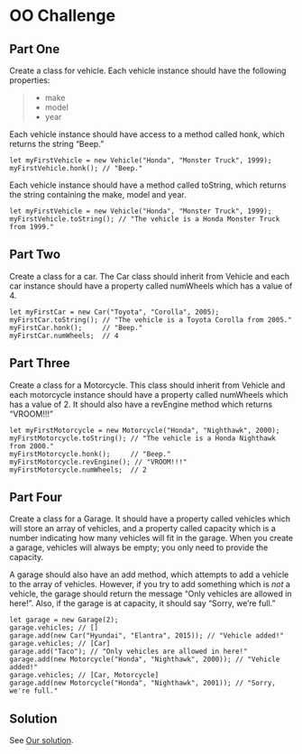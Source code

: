 OO Challenge
============

Part One
--------

Create a class for vehicle. Each vehicle instance should have the following properties:

> *   make
> *   model
> *   year

Each vehicle instance should have access to a method called honk, which returns the string “Beep.”

```
let myFirstVehicle = new Vehicle("Honda", "Monster Truck", 1999); 
myFirstVehicle.honk(); // "Beep."
```

Each vehicle instance should have a method called toString, which returns the string containing the make, model and year.

```
let myFirstVehicle = new Vehicle("Honda", "Monster Truck", 1999); 
myFirstVehicle.toString(); // "The vehicle is a Honda Monster Truck from 1999."
```

Part Two
--------

Create a class for a car. The Car class should inherit from Vehicle and each car instance should have a property called numWheels which has a value of 4.

```
let myFirstCar = new Car("Toyota", "Corolla", 2005); 
myFirstCar.toString(); // "The vehicle is a Toyota Corolla from 2005." 
myFirstCar.honk();     // "Beep." 
myFirstCar.numWheels;  // 4
```

Part Three
----------

Create a class for a Motorcycle. This class should inherit from Vehicle and each motorcycle instance should have a property called numWheels which has a value of 2. It should also have a revEngine method which returns “VROOM!!!”

```
let myFirstMotorcycle = new Motorcycle("Honda", "Nighthawk", 2000);  
myFirstMotorcycle.toString(); // "The vehicle is a Honda Nighthawk from 2000."  
myFirstMotorcycle.honk();     // "Beep." 
myFirstMotorcycle.revEngine(); // "VROOM!!!" myFirstMotorcycle.numWheels;  // 2
```

Part Four
---------

Create a class for a Garage. It should have a property called vehicles which will store an array of vehicles, and a property called capacity which is a number indicating how many vehicles will fit in the garage. When you create a garage, vehicles will always be empty; you only need to provide the capacity.

A garage should also have an add method, which attempts to add a vehicle to the array of vehicles. However, if you try to add something which is _not_ a vehicle, the garage should return the message “Only vehicles are allowed in here!”. Also, if the garage is at capacity, it should say “Sorry, we’re full.”

```
let garage = new Garage(2); 
garage.vehicles; // [] 
garage.add(new Car("Hyundai", "Elantra", 2015)); // "Vehicle added!" 
garage.vehicles; // [Car] 
garage.add("Taco"); // "Only vehicles are allowed in here!"  
garage.add(new Motorcycle("Honda", "Nighthawk", 2000)); // "Vehicle added!" 
garage.vehicles; // [Car, Motorcycle]  
garage.add(new Motorcycle("Honda", "Nighthawk", 2001)); // "Sorry, we're full."
```

Solution
--------

See [Our solution](solution/index.html).